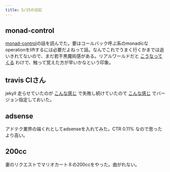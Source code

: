 ```yaml
---
title: 5/15の日記
---
```


## monad-control

[monad-control](http://www.yesodweb.com/blog/2011/08/monad-control)の話を読んでた。要はコールバック呼ぶ系のmonadicなoperationをliftするには必要だよねって話。なんでこれでうまく行くかまでは追いきれてないので、まだ若干黒魔術感がある。リアルワールドだと [こうなってくる](https://github.com/kazu-yamamoto/ghc-mod/blob/master/Language/Haskell/GhcMod/Monad/Types.hs#L354) わけで、触って覚えた方が早いかなという印象。

## travis CIさん

jekyll 走らせていたのが [こんな感じ](https://travis-ci.org/hiratara/hiratara.github.io/builds/62823486) で失敗し続けていたので [こんな感じ](https://github.com/hiratara/hiratara.github.io/commit/96b2b09fa2433de801d0ac440a931d11e1f2b616) でバージョン指定しておいた。

## adsense

アドテク業界の端くれとしてadsenseを入れてみた。CTR 0.11% なので思ったより高い。

## 200cc

妻のリクエストでマリオカート８の200ccをやった。曲がれない。

